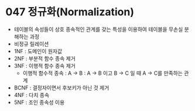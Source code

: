 # 047 정규화(Normalization)

- 테이블의 속성들이 상호 종속적인 관계를 갖는 특성을 이용하여 테이블을 무손실 분해하는 과정
- 비정규 릴레이션
- 1NF : 도메인이 원자값
- 2NF : 부분적 함수 종속 제거
- 3NF : 이행적 함수 종속 제거
  - 이행적 함수적 종속 : A -> B  : A -> B 이고 B -> C 일 때 A -> C를 만족하는 관계
- BCNF : 결정자이면서 후보키가 아닌 것 제거
- 4NF : 다치 종속
- 5NF : 조인 종속성 이용